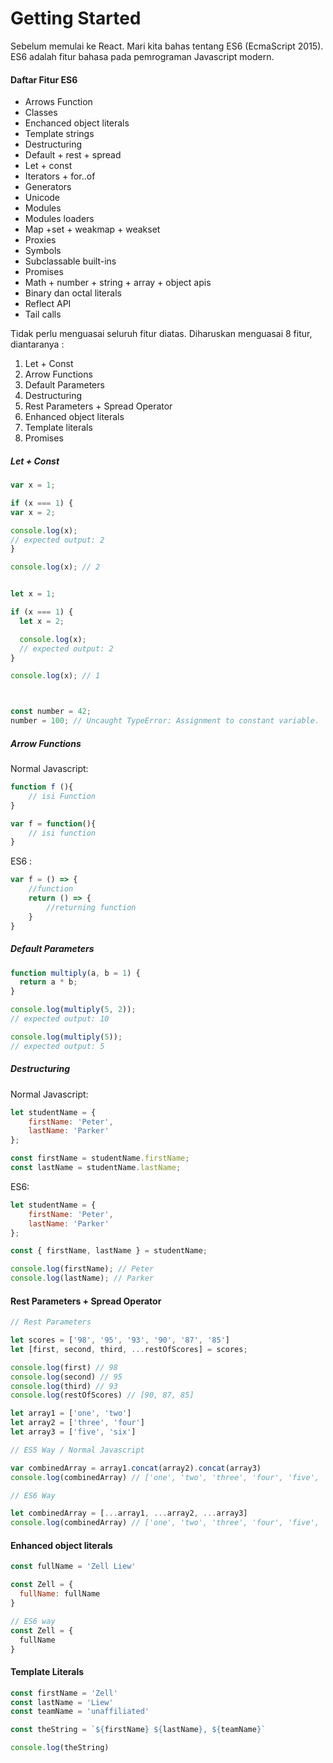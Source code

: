 # Getting Started

Sebelum memulai ke React. Mari kita bahas tentang ES6 \(EcmaScript 2015\). ES6 adalah fitur bahasa pada pemrograman Javascript modern.

#### Daftar Fitur ES6

* Arrows Function
* Classes
* Enchanced object literals
* Template strings
* Destructuring
* Default + rest + spread
* Let + const
* Iterators + for..of
* Generators
* Unicode
* Modules
* Modules loaders
* Map +set + weakmap + weakset
* Proxies
* Symbols
* Subclassable built-ins
* Promises
* Math + number + string + array + object apis
* Binary dan octal literals
* Reflect API
* Tail calls

Tidak perlu menguasai seluruh fitur diatas. Diharuskan menguasai 8 fitur, diantaranya :

1. Let + Const
2. Arrow Functions
3. Default Parameters
4. Destructuring
5. Rest Parameters + Spread Operator
6. Enhanced object literals
7. Template literals
8. Promises



##### Let + Const

```js
var x = 1;

if (x === 1) {
var x = 2;

console.log(x);
// expected output: 2
}

console.log(x); // 2

```

```js

let x = 1;

if (x === 1) {
  let x = 2;

  console.log(x);
  // expected output: 2
}

console.log(x); // 1
```

```js


const number = 42;
number = 100; // Uncaught TypeError: Assignment to constant variable.
```

##### Arrow Functions

Normal Javascript:

```js
function f (){
    // isi Function
}

var f = function(){
    // isi function
}
```

ES6 :

```js
var f = () => {
    //function
    return () => {
        //returning function
    }
}
```

##### Default Parameters

```js
function multiply(a, b = 1) {
  return a * b;
}

console.log(multiply(5, 2));
// expected output: 10

console.log(multiply(5));
// expected output: 5
```

##### Destructuring

Normal Javascript:

```js
let studentName = {
    firstName: 'Peter',
    lastName: 'Parker'
};

const firstName = studentName.firstName;
const lastName = studentName.lastName;


```

ES6:

```js
let studentName = {
    firstName: 'Peter',
    lastName: 'Parker'
};

const { firstName, lastName } = studentName;

console.log(firstName); // Peter
console.log(lastName); // Parker
```

#### Rest Parameters + Spread Operator

```js
// Rest Parameters

let scores = ['98', '95', '93', '90', '87', '85']
let [first, second, third, ...restOfScores] = scores;

console.log(first) // 98
console.log(second) // 95
console.log(third) // 93
console.log(restOfScores) // [90, 87, 85]
```

```js
let array1 = ['one', 'two']
let array2 = ['three', 'four']
let array3 = ['five', 'six']

// ES5 Way / Normal Javascript

var combinedArray = array1.concat(array2).concat(array3)
console.log(combinedArray) // ['one', 'two', 'three', 'four', 'five', 'six']

// ES6 Way 

let combinedArray = [...array1, ...array2, ...array3]
console.log(combinedArray) // ['one', 'two', 'three', 'four', 'five', 'six']
```

#### Enhanced object literals

```js
const fullName = 'Zell Liew'

const Zell = {
  fullName: fullName
}

// ES6 way
const Zell = {
  fullName
}
```

#### Template Literals

```js
const firstName = 'Zell'
const lastName = 'Liew'
const teamName = 'unaffiliated'

const theString = `${firstName} ${lastName}, ${teamName}`

console.log(theString)
```





